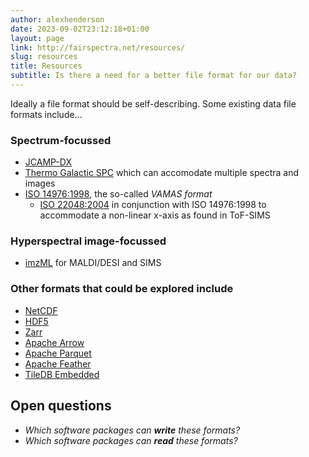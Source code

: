 ```yaml
---
author: alexhenderson
date: 2023-09-02T23:12:18+01:00
layout: page
link: http://fairspectra.net/resources/
slug: resources
title: Resources
subtitle: Is there a need for a better file format for our data?
---
```


Ideally a file format should be self-describing. Some existing data file formats include...

### Spectrum-focussed
- [JCAMP-DX](/resources/jcamp-dx)
- [Thermo Galactic SPC](https://en.wikipedia.org/wiki/SPC_file_format) which can accomodate multiple spectra and images
- [ISO 14976:1998](/resources/iso-14976), the so-called *VAMAS format*
  - [ISO 22048:2004](https://www.iso.org/standard/34817.html) in conjunction with ISO 14976:1998 to accommodate a non-linear x-axis as found in ToF-SIMS

### Hyperspectral image-focussed
- [imzML](https://ms-imaging.org/imzml/) for MALDI/DESI and SIMS 

### Other formats that could be explored include
- [NetCDF](https://www.unidata.ucar.edu/software/netcdf/)
- [HDF5](https://www.hdfgroup.org/solutions/hdf5/)
- [Zarr](https://zarr.dev/)
- [Apache Arrow](https://arrow.apache.org/)
- [Apache Parquet](https://parquet.apache.org/)
- [Apache Feather](https://arrow.apache.org/docs/python/feather.html)
- [TileDB Embedded](https://tiledb.com/products/tiledb-embedded/)


## Open questions
- *Which software packages can **write** these formats?*
- *Which software packages can **read** these formats?*